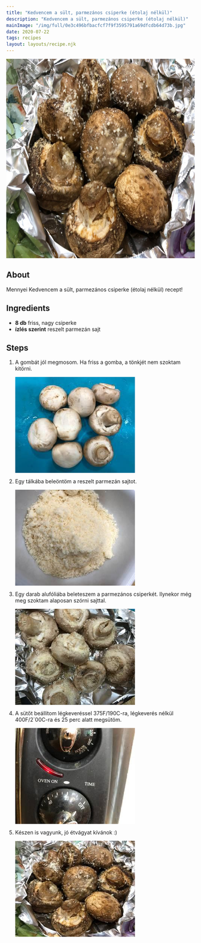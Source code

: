 ```yaml
---
title: "Kedvencem a sült, parmezános csiperke (étolaj nélkül)"
description: "Kedvencem a sült, parmezános csiperke (étolaj nélkül)"
mainImage: "/img/full/0e3c496bfbacfcf7f9f3595791a69dfcdb64d73b.jpg"
date: 2020-07-22
tags: recipes
layout: layouts/recipe.njk
---
```

                        
<p align="center"><a href="https://cookpad.com/hu/receptek/13241381-kedvencem-a-sult-parmezanos-csiperke-etolaj-nelkul" rel="Recipe source page"><img width="751" height="532" src="/img/full/0e3c496bfbacfcf7f9f3595791a69dfcdb64d73b.jpg"/></a></p>

## About
Mennyei Kedvencem a sült, parmezános csiperke (étolaj nélkül) recept! 

>  

## Ingredients
* **8 db** friss, nagy csiperke
* **ízlés szerint** reszelt parmezán sajt

## Steps

1. A gombát jól megmosom. Ha friss a gomba, a tönkjét nem szoktam kitörni.
 
    <p><img width="320" height="256" align="left" src="/img/full/e92c45bdd7c2d989b3df402166d5ef1ff590fc6f.jpg"/></p><div style="clear: both"/>

2. Egy tálkába beleöntöm a reszelt parmezán sajtot.
 
    <p><img width="320" height="256" align="left" src="/img/full/d56fdfeadfa2845328ec6d2c2f55e0bd9d8ce831.jpg"/></p><div style="clear: both"/>

3. Egy darab alufóliába beleteszem a parmezános csiperkét. Ilynekor még meg szoktam alaposan szórni sajttal.
 
    <p><img width="320" height="256" align="left" src="/img/full/7630046313cfe63e8ab34495712c1ca38e2a2549.jpg"/></p><div style="clear: both"/>

4. A sütőt beállítom légkeveréssel 375F/190C-ra, légkeverés nélkül 400F/2`00C-ra és 25 perc alatt megsütöm.
 
    <p><img width="320" height="256" align="left" src="/img/full/0b2356096e9fc230d7d519f4ca68b03b46184944.jpg"/></p><div style="clear: both"/>

5. Készen is vagyunk, jó étvágyat kívánok :)
 
    <p><img width="320" height="256" align="left" src="/img/full/958e8b4b0c52c9c65767775b8a6a424229f868d5.jpg"/></p><div style="clear: both"/>

